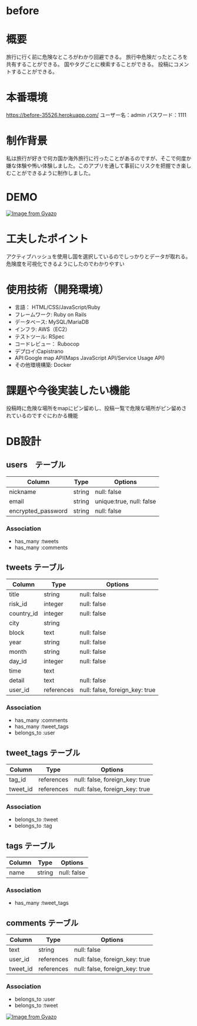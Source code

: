 # before


# 概要
旅行に行く前に危険なところがわかり回避できる。
旅行中危険だったところを共有することができる。
国やタグごとに検索することができる。
投稿にコメントすることができる。
# 本番環境
https://before-35526.herokuapp.com/
ユーザー名：admin
パスワード：1111
# 制作背景
私は旅行が好きで何カ国か海外旅行に行ったことがあるのですが、そこで何度か嫌な体験や怖い体験しました。このアプリを通して事前にリスクを把握でき楽しむことができるように制作しました。
# DEMO

[![Image from Gyazo](https://i.gyazo.com/4659a3a9045992c16cb0cca90aef7842.gif)](https://gyazo.com/4659a3a9045992c16cb0cca90aef7842)

# 工夫したポイント
アクティブハッシュを使用し国を選択しているのでしっかりとデータが取れる。
危険度を可視化できるようにしたのでわかりやすい


# 使用技術（開発環境）
- 言語： HTML/CSS/JavaScript/Ruby
- フレームワーク: Ruby on Rails
- データベース: MySQL/MariaDB
- インフラ: AWS（EC2）
- テストツール: RSpec
- コードレビュー： Rubocop
- デプロイ:Capistrano
- API:Google map API(Maps JavaScript API/Service Usage API)
- その他環境構築: Docker


# 課題や今後実装したい機能
投稿時に危険な場所をmapにピン留めし、投稿一覧で危険な場所がピン留めされているのですぐにわかる機能
# DB設計
## users　テーブル

| Column             | Type   | Options                  |
|--------------------|--------|--------------------------|
| nickname           | string | null: false              | ニックネーム
| email              | string | unique:true, null: false | メールアドレス
| encrypted_password | string | null: false              | パスワード

### Association
- has_many :tweets
- has_many :comments

## tweets テーブル

| Column             | Type       | Options                        |
|--------------------|------------|--------------------------------|
| title              | string     | null: false                    | タイトル
| risk_id            | integer    | null: false                    | 危険度　アクティブハッシュ
| country_id         | integer    | null: false                    | 国　アクティブハッシュ
| city               | string     |                                | 地域
| block              | text       | null: false                    | 場所
| year               | string     | null: false                    | 年
| month              | string     | null: false                    | 月
| day_id             | integer    | null: false                    | 朝昼晩　アクティブハッシュ
| time               | text       |                                | 時間
| detail             | text       | null: false                    | 内容説明
| user_id            | references | null: false, foreign_key: true |

### Association
- has_many   :comments
- has_many   :tweet_tags
- belongs_to :user





## tweet_tags テーブル

| Column    | Type       | Options                        |
|-----------|------------|--------------------------------|
| tag_id    | references | null: false, foreign_key: true |
| tweet_id  | references | null: false, foreign_key: true |

### Association
- belongs_to :tweet
- belongs_to :tag



## tags テーブル

| Column             | Type   | Options                  |
|--------------------|--------|--------------------------|
| name               | string | null: false              | タグ名

### Association
- has_many   :tweet_tags




## comments テーブル

| Column   | Type       | Options                        |
|----------|------------|--------------------------------|
| text     | string     | null: false                    | コメント
| user_id  | references | null: false, foreign_key: true |
| tweet_id | references | null: false, foreign_key: true |

### Association
- belongs_to :user
- belongs_to :tweet


[![Image from Gyazo](https://i.gyazo.com/de6f7416dc216af3eb0043d9d8122720.gif)](https://gyazo.com/de6f7416dc216af3eb0043d9d8122720)